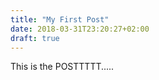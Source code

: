 ```yaml
---
title: "My First Post"
date: 2018-03-31T23:20:27+02:00
draft: true
---
```

This is the POSTTTTT.....
